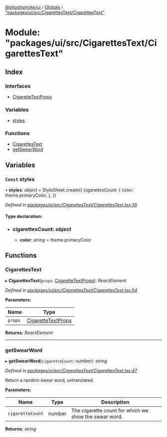[@shootismoke/ui](../README.md) › [Globals](../globals.md) › ["packages/ui/src/CigarettesText/CigarettesText"](_packages_ui_src_cigarettestext_cigarettestext_.md)

# Module: "packages/ui/src/CigarettesText/CigarettesText"

## Index

### Interfaces

* [CigaretteTextProps](../interfaces/_packages_ui_src_cigarettestext_cigarettestext_.cigarettetextprops.md)

### Variables

* [styles](_packages_ui_src_cigarettestext_cigarettestext_.md#const-styles)

### Functions

* [CigarettesText](_packages_ui_src_cigarettestext_cigarettestext_.md#cigarettestext)
* [getSwearWord](_packages_ui_src_cigarettestext_cigarettestext_.md#getswearword)

## Variables

### `Const` styles

• **styles**: *object* = StyleSheet.create({
	cigarettesCount: {
		color: theme.primaryColor,
	},
})

*Defined in [packages/ui/src/CigarettesText/CigarettesText.tsx:35](https://github.com/shootismoke/common/blob/29c80cb/packages/ui/src/CigarettesText/CigarettesText.tsx#L35)*

#### Type declaration:

* ### **cigarettesCount**: *object*

  * **color**: *string* = theme.primaryColor

## Functions

###  CigarettesText

▸ **CigarettesText**(`props`: [CigaretteTextProps](../interfaces/_packages_ui_src_cigarettestext_cigarettestext_.cigarettetextprops.md)): *ReactElement*

*Defined in [packages/ui/src/CigarettesText/CigarettesText.tsx:54](https://github.com/shootismoke/common/blob/29c80cb/packages/ui/src/CigarettesText/CigarettesText.tsx#L54)*

**Parameters:**

Name | Type |
------ | ------ |
`props` | [CigaretteTextProps](../interfaces/_packages_ui_src_cigarettestext_cigarettestext_.cigarettetextprops.md) |

**Returns:** *ReactElement*

___

###  getSwearWord

▸ **getSwearWord**(`cigaretteCount`: number): *string*

*Defined in [packages/ui/src/CigarettesText/CigarettesText.tsx:47](https://github.com/shootismoke/common/blob/29c80cb/packages/ui/src/CigarettesText/CigarettesText.tsx#L47)*

Return a random swear word, untranslated.

**Parameters:**

Name | Type | Description |
------ | ------ | ------ |
`cigaretteCount` | number | The cigarette count for which we show the swear word.  |

**Returns:** *string*
